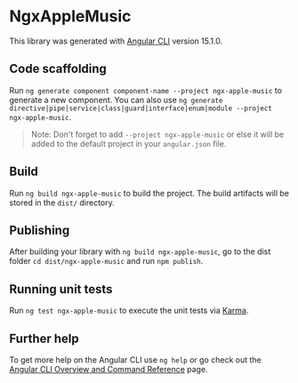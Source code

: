 # NgxAppleMusic

This library was generated with [Angular CLI](https://github.com/angular/angular-cli) version 15.1.0.

## Code scaffolding

Run `ng generate component component-name --project ngx-apple-music` to generate a new component. You can also use `ng generate directive|pipe|service|class|guard|interface|enum|module --project ngx-apple-music`.
> Note: Don't forget to add `--project ngx-apple-music` or else it will be added to the default project in your `angular.json` file. 

## Build

Run `ng build ngx-apple-music` to build the project. The build artifacts will be stored in the `dist/` directory.

## Publishing

After building your library with `ng build ngx-apple-music`, go to the dist folder `cd dist/ngx-apple-music` and run `npm publish`.

## Running unit tests

Run `ng test ngx-apple-music` to execute the unit tests via [Karma](https://karma-runner.github.io).

## Further help

To get more help on the Angular CLI use `ng help` or go check out the [Angular CLI Overview and Command Reference](https://angular.io/cli) page.
